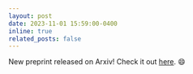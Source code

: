 ```yaml
---
layout: post
date: 2023-11-01 15:59:00-0400
inline: true
related_posts: false
---
```


New preprint released on Arxiv! Check it out [here](https://arxiv.org/abs/2310.20090). :smile:
